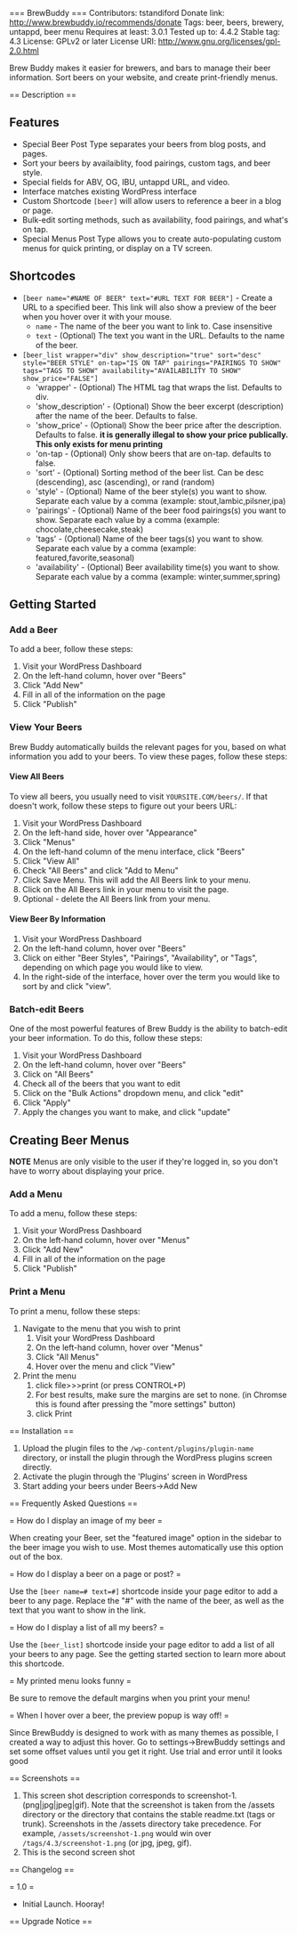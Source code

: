 === BrewBuddy ===
Contributors: tstandiford
Donate link: http://www.brewbuddy.io/recommends/donate
Tags: beer, beers, brewery, untappd, beer menu
Requires at least: 3.0.1
Tested up to: 4.4.2
Stable tag: 4.3
License: GPLv2 or later
License URI: http://www.gnu.org/licenses/gpl-2.0.html

Brew Buddy makes it easier for brewers, and bars to manage their beer information. Sort beers on your website, and create print-friendly menus.

== Description ==

## Features ##
* Special Beer Post Type separates your beers from blog posts, and pages.
* Sort your beers by availaiblity, food pairings, custom tags, and beer style.
* Special fields for ABV, OG, IBU, untappd URL, and video.
* Interface matches existing WordPress interface
* Custom Shortcode `[beer]` will allow users to reference a beer in a blog or page.
* Bulk-edit sorting methods, such as availability, food pairings, and what's on tap.
* Special Menus Post Type allows you to create auto-populating custom menus for quick printing, or display on a TV screen.

## Shortcodes ##
* `[beer name="#NAME OF BEER" text="#URL TEXT FOR BEER"]` - Create a URL to a specified beer.  This link will also show a preview of the beer when you hover over it with your mouse.
    * `name` - The name of the beer you want to link to.  Case insensitive
    * `text` - (Optional) The text you want in the URL.  Defaults to the name of the beer.
* `[beer_list wrapper="div" show_description="true" sort="desc" style="BEER STYLE" on-tap="IS ON TAP" pairings="PAIRINGS TO SHOW" tags="TAGS TO SHOW" availability="AVAILABILITY TO SHOW" show_price="FALSE"]`
    * 'wrapper' - (Optional) The HTML tag that wraps the list.  Defaults to div.
    * 'show_description' - (Optional) Show the beer excerpt (description) after the name of the beer.  Defaults to false.
    * 'show_price' - (Optional) Show the beer price after the description.  Defaults to false. **it is generally illegal to show your price publically.  This only exists for menu printing**
    * 'on-tap - (Optional) Only show beers that are on-tap.  defaults to false.
    * 'sort' - (Optional) Sorting method of the beer list.  Can be desc (descending), asc (ascending), or rand (random)
    * 'style' - (Optional) Name of the beer style(s) you want to show.  Separate each value by a comma (example: stout,lambic,pilsner,ipa)
    * 'pairings' - (Optional) Name of the beer food pairings(s) you want to show.  Separate each value by a comma (example: chocolate,cheesecake,steak)
    * 'tags' - (Optional) Name of the beer tags(s) you want to show.  Separate each value by a comma (example: featured,favorite,seasonal)
    * 'availability' - (Optional) Beer availability time(s) you want to show.  Separate each value by a comma (example: winter,summer,spring)

## Getting Started ##

### Add a Beer ###
To add a beer, follow these steps:

1. Visit your WordPress Dashboard
2. On the left-hand column, hover over "Beers"
3. Click "Add New"
4. Fill in all of the information on the page
5. Click "Publish"

### View Your Beers ###
Brew Buddy automatically builds the relevant pages for you, based on what information you add to your beers.  To view these pages, follow these steps:

#### View All Beers ####
To view all beers, you usually need to visit `YOURSITE.COM/beers/`.  If that doesn't work, follow these steps to figure out your beers URL:

1. Visit your WordPress Dashboard
2. On the left-hand side, hover over "Appearance"
3. Click "Menus"
4. On the left-hand column of the menu interface, click "Beers"
5. Click "View All"
6. Check "All Beers" and click "Add to Menu"
7. Click Save Menu.  This will add the All Beers link to your menu.
8. Click on the All Beers link in your menu to visit the page.
9. Optional - delete the All Beers link from your menu.

#### View Beer By Information ####

1. Visit your WordPress Dashboard
2. On the left-hand column, hover over "Beers"
3. Click on either "Beer Styles", "Pairings", "Availability", or "Tags", depending on which page you would like to view.
4. In the right-side of the interface, hover over the term you would like to sort by and click "view".

### Batch-edit Beers ###

One of the most powerful features of Brew Buddy is the ability to batch-edit your beer information.  To do this, follow these steps:

1. Visit your WordPress Dashboard
2. On the left-hand column, hover over "Beers"
3. Click on "All Beers"
4. Check all of the beers that you want to edit
5. Click on the "Bulk Actions" dropdown menu, and click "edit"
6. Click "Apply"
7. Apply the changes you want to make, and click "update"

## Creating Beer Menus ##
**NOTE** Menus are only visible to the user if they're logged in, so you don't have to worry about displaying your price.

### Add a Menu ###
To add a menu, follow these steps:
1. Visit your WordPress Dashboard
2. On the left-hand column, hover over "Menus"
3. Click "Add New"
4. Fill in all of the information on the page
5. Click "Publish"

### Print a Menu ###
To print a menu, follow these steps:

1. Navigate to the menu that you wish to print
	1. Visit your WordPress Dashboard
	2. On the left-hand column, hover over "Menus"
	3. Click "All Menus"
	4. Hover over the menu and click "View"
2. Print the menu
	1. click file>>>print (or press CONTROL+P)
	2. For best results, make sure the margins are set to none. (in Chromse this is found after pressing the "more settings" button)
	3. click Print

== Installation ==

1. Upload the plugin files to the `/wp-content/plugins/plugin-name` directory, or install the plugin through the WordPress plugins screen directly.
2. Activate the plugin through the 'Plugins' screen in WordPress
3. Start adding your beers under Beers->Add New

== Frequently Asked Questions ==

= How do I display an image of my beer =

When creating your Beer, set the "featured image" option in the sidebar to the beer image you wish to use.  Most themes automatically use this option out of the box.


= How do I display a beer on a page or post? =

Use the `[beer name=# text=#]` shortcode inside your page editor to add a beer to any page. Replace the "#" with the name of the beer, as well as the text that you want to show in the link.


= How do I display a list of all my beers? =

Use the `[beer_list]` shortcode inside your page editor to add a list of all your beers to any page.  See the getting started section to learn more about this shortcode.

= My printed menu looks funny =

Be sure to remove the default margins when you print your menu!

= When I hover over a beer, the preview popup is way off! =

Since BrewBuddy is designed to work with as many themes as possible, I created a way to adjust this hover.  Go to settings->BrewBuddy settings and set some offset values until you get it right.  Use trial and error until it looks good

== Screenshots ==

1. This screen shot description corresponds to screenshot-1.(png|jpg|jpeg|gif). Note that the screenshot is taken from
the /assets directory or the directory that contains the stable readme.txt (tags or trunk). Screenshots in the /assets 
directory take precedence. For example, `/assets/screenshot-1.png` would win over `/tags/4.3/screenshot-1.png` 
(or jpg, jpeg, gif).
2. This is the second screen shot

== Changelog ==

= 1.0 =
* Initial Launch.  Hooray!

== Upgrade Notice ==

